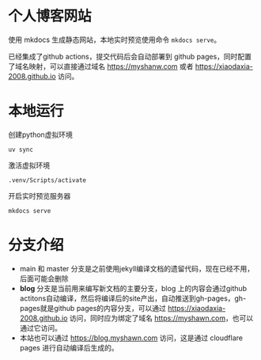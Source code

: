 # 个人博客网站


使用 mkdocs 生成静态网站，本地实时预览使用命令 `mkdocs serve`。

已经集成了github actions，提交代码后会自动部署到 github pages，同时配置了域名映射，可以直接通过域名 <https://myshanw.com> 或者 <https://xiaodaxia-2008.github.io> 访问。



# 本地运行

创建python虚拟环境

```shell
uv sync
```

激活虚拟环境

```shell
.venv/Scripts/activate
```

开启实时预览服务器

```bash
mkdocs serve
```

# 分支介绍

- main 和 master 分支是之前使用jekyll编译文档的遗留代码，现在已经不用，后面可能会删除
- **blog** 分支是当前用来编写新文档的主要分支，blog 上的内容会通过github actitons自动编译，然后将编译后的site产出，自动推送到gh-pages，gh-pages就是github pages的内容分支，可以通过 <https://xiaodaxia-2008.github.io> 访问，同时应为绑定了域名 <https://myshawn.com>，也可以通过它访问。
- 本站也可以通过 <https://blog.myshawn.com> 访问，这是通过 cloudflare pages 进行自动编译后生成的。